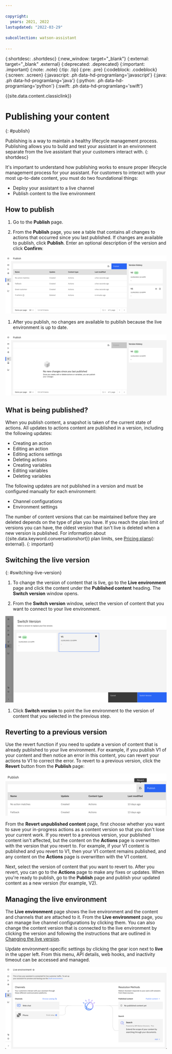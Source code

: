 ```yaml
---

copyright:
  years: 2021, 2022
lastupdated: "2022-03-29"

subcollection: watson-assistant

---
```


{:shortdesc: .shortdesc}
{:new_window: target="_blank"}
{:external: target="_blank" .external}
{:deprecated: .deprecated}
{:important: .important}
{:note: .note}
{:tip: .tip}
{:pre: .pre}
{:codeblock: .codeblock}
{:screen: .screen}
{:javascript: .ph data-hd-programlang='javascript'}
{:java: .ph data-hd-programlang='java'}
{:python: .ph data-hd-programlang='python'}
{:swift: .ph data-hd-programlang='swift'}

{{site.data.content.classiclink}}

# Publishing your content
{: #publish}

Publishing is a way to maintain a healthy lifecycle management process. Publishing allows you to build and test your assistant in an environment separate from the live assistant that your customers interact with.
{: shortdesc}

It's important to understand how publishing works to ensure proper lifecycle management process for your assistant. For customers to interact with your most up-to-date content, you must do two foundational things:

- Deploy your assistant to a live channel
- Publish content to the live environment

## How to publish
1. Go to the **Publish** page.

1. From the **Publish** page, you see a table that contains all changes to actions that occurred since you last published. If changes are available to publish, click **Publish**. Enter an optional description of the version and click **Confirm**:

  ![Image of the Publish button](images/unpublished-content.png)

1. After you publish, no changes are available to publish because the live environment is up to date.

  ![Image of the no new changes to publish screen](images/no-new-changes-publish.png)

## What is being published?
When you publish content, a snapshot is taken of the current state of actions. All updates to actions content are published in a version, including the following updates:

- Creating an action
- Editing an action
- Editing actions settings
- Deleting actions
- Creating variables
- Editing variables
- Deleting variables

The following updates are not published in a version and must be configured manually for each environment:

- Channel configurations
- Environment settings

The number of content versions that can be maintained before they are deleted depends on the type of plan you have. If you reach the plan limit of versions you can have, the oldest version that isn't live is deleted when a new version is published. For information about {{site.data.keyword.conversationshort}} plan limits, see [Pricing plans](https://www.ibm.com/cloud/watson-assistant/pricing/){: external}.
{: important}

## Switching the live version
{: #switching-live-version}
1. To change the version of content that is live, go to the **Live environment** page and click the content under the **Published content** heading. The **Switch version** window opens.

1. From the **Switch version** window, select the version of content that you want to connect to your live environment.

  ![Image of the Switch version window](images/switch-version-window.png)

1. Click **Switch version** to point the live environment to the version of content that you selected in the previous step.

## Reverting to a previous version
Use the revert function if you need to update a version of content that is already published to your live environment. For example, if you publish V1 of your content and then notice an error in this content, you can revert your actions to V1 to correct the error. To revert to a previous version, click the **Revert** button from the **Publish** page:

   ![Image of the Revert button](images/revert-button.png)

From the **Revert unpublished content** page, first choose whether you want to save your in-progress actions as a content version so that you don't lose your current work. If you revert to a previous version, your published content isn't affected, but the content on the **Actions** page is overwritten with the version that you revert to. For example, if your V1 content is published and you revert to V1, then your V1 content remains published, and any content on the **Actions** page is overwritten with the V1 content.

Next, select the version of content that you want to revert to. After you revert, you can go to the **Actions** page to make any fixes or updates. When you're ready to publish, go to the **Publish** page and publish your updated content as a new version (for example, V2).

## Managing the live environment
The **Live environment** page shows the live environment and the content and channels that are attached to it. From the **Live environment** page, you can manage live channel configurations by clicking them. You can also change the content version that is connected to the live environment by clicking the version and following the instructions that are outlined in [Changing the live version](#changing-live-version).

Update environment-specific settings by clicking the gear icon next to **live** in the upper left. From this menu, API details, web hooks, and inactivity timeout can be accessed and managed.

![Image of the Live environment page](images/live-environment-page.png)

